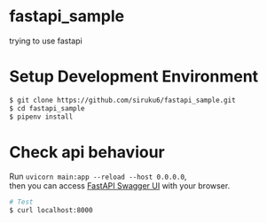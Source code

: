 # fastapi_sample
trying to use fastapi

# Setup Development Environment

```bash
$ git clone https://github.com/siruku6/fastapi_sample.git
$ cd fastapi_sample
$ pipenv install
```

# Check api behaviour

Run `uvicorn main:app --reload --host 0.0.0.0`,  
then you can access [FastAPI Swagger UI](http://localhost:8000/docs) with your browser.

```bash
# Test
$ curl localhost:8000
```
